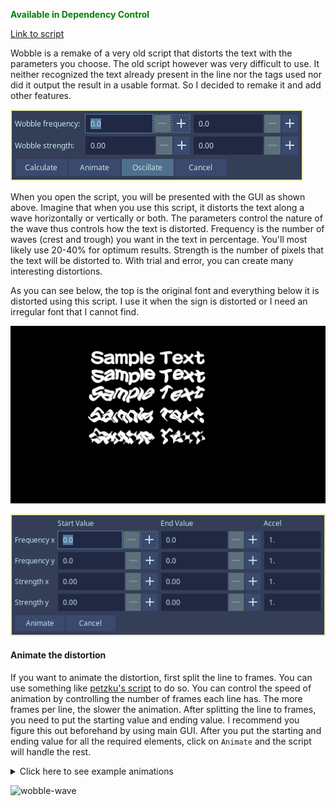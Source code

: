 <font color="green">**Available in Dependency Control**</font>

[Link to script](https://github.com/PhosCity/Aegisub-Scripts/blob/main/macros/phos.wobble.moon)

Wobble is a remake of a very old script that distorts the text with the parameters you choose. The old script however was very difficult to use. It neither recognized the text already present in the line nor the tags used nor did it output the result in a usable format. So I decided to remake it and add other features.

![wobble](./assets/wobble-gui.png)

When you open the script, you will be presented with the GUI as shown above. Imagine that when you use this script, it distorts the text along a wave horizontally or vertically or both. The parameters control the nature of the wave thus controls how the text is distorted. Frequency is the number of waves (crest and trough) you want in the text in percentage. You'll most likely use 20-40% for optimum results. Strength is the number of pixels that the text will be distorted to. With trial and error, you can create many interesting distortions.

As you can see below, the top is the original font and everything below it is distorted using this script. I use it when the sign is distorted or I need an irregular font that I cannot find.

![wobble2](./assets/wobble-example.png)

![image](./assets/wobble-animate.png)

#### Animate the distortion

If you want to animate the distortion, first split the line to frames. You can use something like [petzku's script](https://github.com/petzku/Aegisub-Scripts/blob/master/macros/petzku.SplitTimer.moon) to do so. You can control the speed of animation by controlling the number of frames each line has. The more frames per line, the slower the animation. After splitting the line to frames, you need to put the starting value and ending value. I recommend you figure this out beforehand by using main GUI. After you put the starting and ending value for all the required elements, click on `Animate` and the script will handle the rest.

<details>
  <summary>Click here to see example animations</summary>
  
<video width="960" height="540" controls>
  <source src="https://user-images.githubusercontent.com/65547311/179356858-4179c754-93ad-4bdf-b4fe-befc0546d33e.mp4" type="video/mp4">
Your browser does not support the video tag.
</video>

<video width="960" height="540" controls>
  <source src="https://user-images.githubusercontent.com/65547311/179356862-a29a5b9d-9cb3-4cb9-b7c2-e6c5269063ef.mp4" type="video/mp4">
Your browser does not support the video tag.
</video>

</details>

![wobble-wave](https://user-images.githubusercontent.com/65547311/194462106-f89fa783-8e11-4498-b4d8-0e22b633ed52.png)
